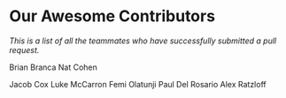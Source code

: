 # Our Awesome Contributors

_This is a list of all the teammates who have successfully submitted a pull request._

Brian Branca
Nat Cohen

Jacob Cox
Luke McCarron
Femi Olatunji
Paul Del Rosario
Alex Ratzloff

